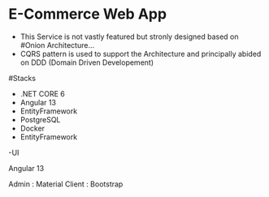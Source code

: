 # E-Commerce Web App 

- This Service is not vastly featured but stronly designed based on #Onion Architecture...
- CQRS pattern is used to support the Architecture and principally abided on DDD (Domain Driven Developement)






#Stacks

- .NET CORE 6 
- Angular 13
- EntityFramework
- PostgreSQL
- Docker
- EntityFramework


-UI

Angular 13

Admin : Material
Client : Bootstrap

